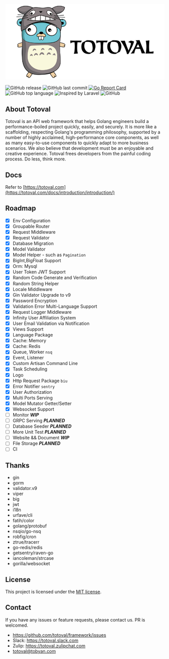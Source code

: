 <p align="center"><img src="https://raw.githubusercontent.com/totoval/art/master/repo_use/logo-with-words-landscape.png?s=200&v=4"></p>

![GitHub release](https://img.shields.io/github/release/totoval/totoval.svg)
![GitHub last commit](https://img.shields.io/github/last-commit/totoval/totoval.svg)
[![Go Report Card](https://goreportcard.com/badge/github.com/totoval/totoval)](https://goreportcard.com/report/github.com/totoval/totoval)
![GitHub top language](https://img.shields.io/github/languages/top/totoval/totoval.svg)
![Inspired by Laravel](https://img.shields.io/badge/Inspired%20by-Laravel-red.svg)
![GitHub](https://img.shields.io/github/license/totoval/totoval.svg)

## About Totoval
Totoval is an API web framework that helps Golang engineers build a performance-boiled project quickly, easily, and securely. It is more like a scaffolding, respecting Golang's programming philosophy, supported by a number of highly acclaimed, high-performance core components, as well as many easy-to-use components to quickly adapt to more business scenarios. We also believe that development must be an enjoyable and creative experience. Totoval frees developers from the painful coding process. Do less, think more.

## Docs
Refer to [https://totoval.com](https://totoval.com/docs/introduction/introduction/)

## Roadmap
- [x] Env Configuration
- [x] Groupable Router
- [x] Request Middleware
- [x] Request Validator
- [x] Database Migration
- [x] Model Validator
- [x] Model Helper - such as `Pagination`
- [x] BigInt,BigFloat Support
- [x] Orm: Mysql
- [x] User Token JWT Support
- [x] Random Code Generate and Verification
- [x] Random String Helper
- [x] Locale Middleware
- [x] Gin Validator Upgrade to v9
- [x] Password Encryption
- [x] Validation Error Multi-Language Support
- [x] Request Logger Middleware
- [x] Infinity User Affiliation System
- [x] User Email Validation via Notification
- [x] Views Support
- [x] Language Package
- [x] Cache: Memory
- [x] Cache: Redis
- [x] Queue, Worker `nsq`
- [x] Event, Listener
- [x] Custom Artisan Command Line
- [x] Task Scheduling
- [x] Logo
- [x] Http Request Package `biu`
- [x] Error Notifier `sentry`
- [x] User Authorization
- [x] Multi Ports Serving
- [x] Model Mutator Getter/Setter
- [x] Websocket Support
- [ ] Monitor ***WIP***
- [ ] GRPC Serving ***PLANNED***
- [ ] Database Seeder ***PLANNED***
- [ ] More Unit Test ***PLANNED***
- [ ] Website && Document ***WIP***
- [ ] File Storage ***PLANNED***
- [ ] CI

## Thanks
* gin
* gorm
* validator.v9
* viper
* big
* jwt
* i18n
* urfave/cli
* fatih/color
* golang/protobuf
* nsqio/go-nsq
* robfig/cron
* ztrue/tracerr
* go-redis/redis
* getsentry/raven-go
* iancoleman/strcase
* gorilla/websocket

## License
This project is licensed under the [MIT license](https://github.com/totoval/totoval/blob/master/LICENSE).

## Contact
If you have any issues or feature requests, please contact us. PR is welcomed.

* https://github.com/totoval/framework/issues  
* Slack: https://totoval.slack.com
* Zulip: https://totoval.zulipchat.com
* totoval@tobyan.com
